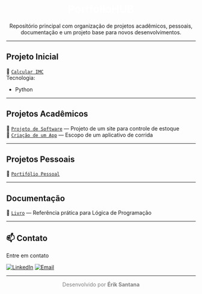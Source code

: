<!-- README com tema dark organizado por categorias e contatos -->

<h1 align="center" style="color:#ffffff;">
   PortfólioHUB
</h1>



<p align="center">
  Repositório principal com organização de projetos acadêmicos, pessoais, documentação e um projeto base para novos desenvolvimentos.
</p>

---

##  Projeto Inicial



📁 [`Calcular IMC`](https://colab.research.google.com/drive/14xMzhXYXxcESb8xoFritPZqs29MSlHyf)  
 Tecnologia:
- Python


---

##  Projetos Acadêmicos

📁 [`Projeto de Software`](https://www.canva.com/design/DAGkub4ZD-4/jyzYBsFLqv92bAZ_iGwfFw/edit?utm_content=DAGkub4ZD-4&utm_campaign=designshare&utm_medium=link2&utm_source=sharebutton) — Projeto de um site para controle de estoque  
📁 [`Criação de um App`](https://www.canva.com/design/DAGgIMuMGkw/U2qL9MMzHEg1w6ZoEoDEjw/edit?utm_content=DAGgIMuMGkw&utm_campaign=designshare&utm_medium=link2&utm_source=sharebutton) — Escopo de um aplicativo de corrida  

---

##  Projetos Pessoais

📁 [`Portifólio Pessoal`](https://sites.google.com/view/portfoliohubceub/in%C3%ADcio)


---

##  Documentação

📁 [`Livro`](https://www.bvirtual.com.br/NossoAcervo/Publicacao/187737) — Referência prática para Lógica de Programação


---








## 📫 Contato

Entre em contato

[![LinkedIn](https://img.shields.io/badge/LinkedIn-Perfil-0077B5?style=flat-square&logo=linkedin&logoColor=white)](https://www.linkedin.com/in/seu-perfil)
[![Email](https://img.shields.io/badge/Email-eriksantanadasilva0507@gmail.com-D14836?style=flat-square&logo=gmail&logoColor=white)](mailto:eriksantanadasilva0507@gmail.com)

---





<p align="center" style="color:gray">
  Desenvolvido por <strong>Érik Santana</strong> 
</p>


